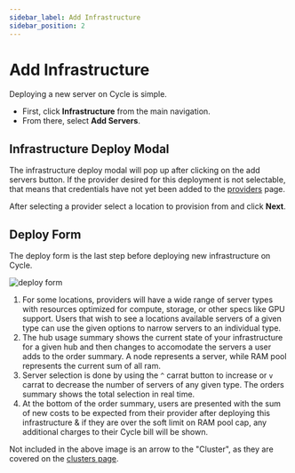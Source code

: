 ```yaml
---
sidebar_label: Add Infrastructure
sidebar_position: 2
---
```


# Add Infrastructure

Deploying a new server on Cycle is simple.  

* First, click **Infrastructure** from the main navigation.
* From there, select **Add Servers**.

## Infrastructure Deploy Modal 
The infrastructure deploy modal will pop up after clicking on the add servers button. If the provider desired for this deployment is not selectable, that means that credentials have not yet been added to the [providers](/docs/infrastructure/providers/adding-providers) page.  

After selecting a provider select a location to provision from and click **Next**.

## Deploy Form 
The deploy form is the last step before deploying new infrastructure on Cycle.

![deploy form](https://static.cycle.io/docs/infrastructure/server-deploy-markup.png)

1. For some locations, providers will have a wide range of server types with resources optimized for compute, storage, or other specs like GPU support.  Users that wish to see a locations available servers of a given type can use the given options to narrow servers to an individual type.
2. The hub usage summary shows the current state of your infrastructure for a given hub and then changes to accomodate the servers a user adds to the order summary.  A node represents a server, while RAM pool represents the current sum of all ram.
3. Server selection is done by using the `^` carrat button to increase or `v` carrat to decrease the number of servers of any given type.  The orders summary shows the total selection in real time.
4. At the bottom of the order summary, users are presented with the sum of new costs to be expected from their provider after deploying this infrastructure & if they are over the soft limit on RAM pool cap, any additional charges to their Cycle bill will be shown.  

 
Not included in the above image is an arrow to the "Cluster", as they are covered on the [clusters page](/docs/infrastructure/clusters).



